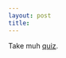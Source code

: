 ```yaml
---
layout: post
title: 
---
```


Take muh <a href="http://myquiz.coolquiz.com/myquiz/myquiz.asp?QuizNum=1292150190">quiz</a>.
